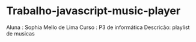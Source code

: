 # Trabalho-javascript-music-player
Aluna : Sophia Mello de Lima
Curso : P3 de informática
Descricão: playlist de musicas 
